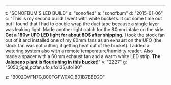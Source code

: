 ---
t: "SONOFBUM'S LED BUILD"
s: "sonofled"
a: "sonofbum"
d: "2015-01-06"
c: "This is my second build! I went with white buckets. It cut some time out but I found that I had to double wrap the duct tape because a single layer was leaking light. Made another light catch for the 80mm intake on the side.<strong> Got a <a href='https://amzn.to/36NO5zr'>180w UFO LED light</a> for about 80$ after shipping.</strong> I took the stock fan out of it and installed one of my 80mm fans as an exhaust on the UFO (the stock fan was not cutting it getting heat out of the bucket). I added a watering system also with a remote temperature/humidity reader. Also made a spacer  with a 60mm exhaust fan and a warm white LED strip. <strong>The Jalepeno plant is flourishing in this bucket!</strong>"
v: "2227"
g: "5050,5gal,pcfan,ufo,ufo135,ufo180"

z: "B002QVFN7G,B00FGFW0XO,B01B7BBEGO"
